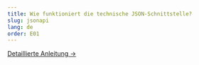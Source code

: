 ```yaml
---
title: Wie funktioniert die technische JSON-Schnittstelle?
slug: jsonapi
lang: de
order: E01
---
```


[Detaillierte Anleitung ->](https://pfadi.swiss/de/publikationen-downloads/downloads/detail/159/midata-json-schnittstelle/)
